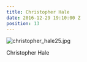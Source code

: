 ```yaml
---
title: Christopher Hale
date: 2016-12-29 19:10:00 Z
position: 13
---
```


![christopher_hale25.jpg](/uploads/christopher_hale25.jpg)

Christopher Hale